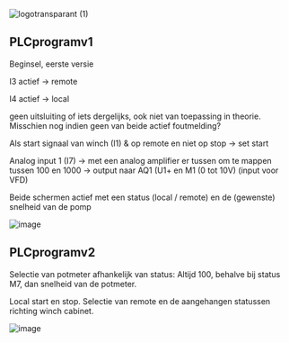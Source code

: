 
![logotransparant (1)](https://github.com/samfleur/EDIC_PLC/assets/54836951/230b4d6a-2375-41c1-9a36-6df19019ba99)


## PLCprogramv1

Beginsel, eerste versie

I3 actief → remote

I4 actief → local

geen uitsluiting of iets dergelijks, ook niet van toepassing in theorie. Misschien nog indien geen van beide actief foutmelding?

Als start signaal van winch (I1) & op remote en niet op stop → set start

Analog input 1 (I7) → met een analog amplifier er tussen om te mappen tussen 100 en 1000 → output naar AQ1 (U1+ en M1 (0 tot 10V) (input voor VFD)

Beide schermen actief met een status (local / remote) en de (gewenste) snelheid van de pomp

![image](https://github.com/samfleur/EDIC_PLC/assets/54836951/ebd99798-918e-41fc-b873-9251d1de49f0)

## PLCprogramv2

Selectie van potmeter afhankelijk van status:
Altijd 100, behalve bij status M7, dan snelheid van de potmeter.

Local start en stop.
Selectie van remote en de aangehangen statussen richting winch cabinet.

![image](https://github.com/samfleur/EDIC_PLC/assets/54836951/e72101d0-76ac-4a8a-8b6c-9fa10695ad0b)
